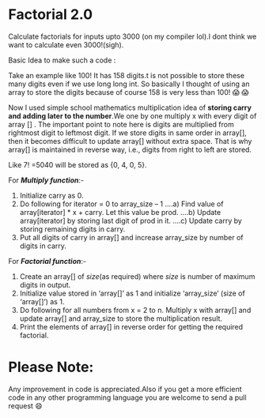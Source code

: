 # Factorial 2.0
Calculate factorials for inputs upto 3000 (on my compiler lol).I dont think we want to calculate even 3000!(sigh).

Basic Idea to make such a code :

Take an example like 100! It has 158 digits.t is not possible to store these many digits even if we use long long int.
So basically I thought of using an array to store the digits because of course 158 is very less than 100!  :scream: :scream:

Now I used simple school mathematics multiplication idea of **storing carry and adding later to the number**.We one by one multiply x with every digit of array [] . The important point to note here is digits are multiplied from rightmost digit to leftmost digit. If we store digits in same order in array[], then it becomes difficult to update array[] without extra space. That is why array[] is maintained in reverse way, i.e., digits from right to left are stored.
   
Like 7! =5040 will be stored as {0, 4, 0, 5}.
 

For ***Multiply function***:-
1) Initialize carry as 0.
2) Do following for iterator = 0 to array_size – 1
….a) Find value of array[iterator] * x + carry. Let this value be prod.
….b) Update array[iterator] by storing last digit of prod in it.
….c) Update carry by storing remaining digits in carry.
3) Put all digits of carry in array[] and increase array_size by number of digits in carry.

For ***Factorial function***:-
1) Create an array[] of *size*(as required) where *size* is number of maximum digits in output.
2) Initialize value stored in ‘array[]’ as 1 and initialize ‘array_size’ (size of ‘array[]’) as 1.
3) Do following for all numbers from x = 2 to n.
  Multiply x with array[] and update array[] and array_size to store the multiplication result.
4) Print the elements of array[] in reverse order for getting the required factorial.

# Please Note:
Any improvement in code is appreciated.Also if you get a more efficient code in any other programming language you are welcome to send a pull request  :smile:
